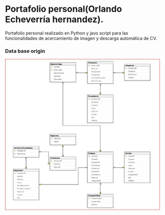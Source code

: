 # Portafolio personal(Orlando Echeverría hernandez).
Portafolio personal realizado en Python y javo script para las funcionalidades de acercamiento de imagen y descarga automática de CV.

### Data base origin
![](https://github.com/Echeverria29/ETLSQL-Server-SSIS-y-SSMS-/blob/main/imagesETL/kentorigin.JPG)

